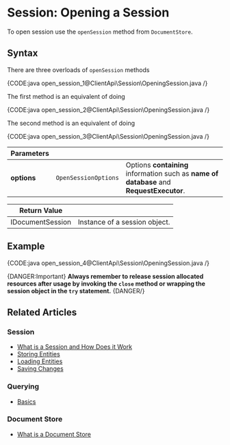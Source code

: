 # Session: Opening a Session

To open session use the `openSession` method from `DocumentStore`.

## Syntax

There are three overloads of `openSession` methods

{CODE:java open_session_1@ClientApi\Session\OpeningSession.java /}

The first method is an equivalent of doing

{CODE:java open_session_2@ClientApi\Session\OpeningSession.java /}

The second method is an equivalent of doing

{CODE:java open_session_3@ClientApi\Session\OpeningSession.java /}

| Parameters | | |
| ------------- | ------------- | ----- |
| **options** | `OpenSessionOptions` | Options **containing** information such as **name of database** and **RequestExecutor**. |

| Return Value | |
| ------------- | ----- |
| IDocumentSession | Instance of a session object. |

## Example

{CODE:java open_session_4@ClientApi\Session\OpeningSession.java /}

{DANGER:Important}
**Always remember to release session allocated resources after usage by invoking the `close` method or wrapping the session object in the `try` statement.**
{DANGER/}

## Related Articles

### Session

- [What is a Session and How Does it Work](../../client-api/session/what-is-a-session-and-how-does-it-work) 
- [Storing Entities](../../client-api/session/storing-entities)
- [Loading Entities](../../client-api/session/loading-entities)
- [Saving Changes](../../client-api/session/saving-changes)

### Querying

- [Basics](../../indexes/querying/basics)

### Document Store

- [What is a Document Store](../../client-api/what-is-a-document-store)
